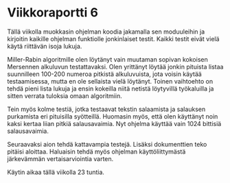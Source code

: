 # Viikkoraportti 6

Tällä viikolla muokkasin ohjelman koodia jakamalla sen moduuleihin ja kirjoitin kaikille ohjelman funktiolle jonkinlaiset testit. Kaikki testit eivät vielä käytä riittävän isoja lukuja. 

Miller-Rabin algoritmille olen löytänyt vain muutaman sopivan kokoisen Mersennen alkuluvun testattavaksi. Olen yrittänyt löytää jonkin pituista listaa suunnilleen 100-200 numeroa pitkistä alkuluvuista, jota voisin käytää testaamisessa, mutta en ole sellaista vielä löytänyt. Toinen vaihtoehto on tehdä pieni lista lukuja ja ensin kokeilla niitä netistä löytyvillä työkaluilla ja sitten verrata tuloksia omaan algoritmiin.

Tein myös kolme testiä, jotka testaavat tekstin salaamista ja salauksen purkamista eri pituisilla syötteillä. Huomasin myös, että olen käyttänyt noin kaksi kertaa liian pitkiä salausavaimia. Nyt ohjelma käyttää vain 1024 bittisiä salausavaimia.

Seuraavaksi aion tehdä kattavampia testejä. Lisäksi dokumenttien teko pitäisi aloittaa. Haluaisin tehdä myös ohjelman käyttöliittymästä järkevämmän vertaisarviointia varten.

Käytin aikaa tällä viikolla 23 tuntia.
